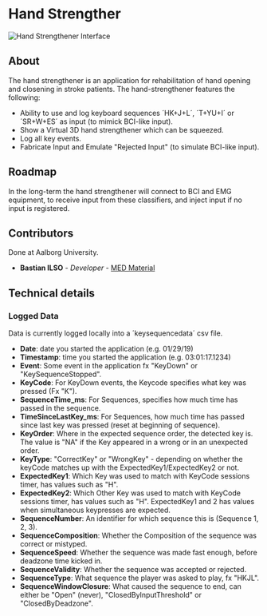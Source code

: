 # Hand Strengther
![Hand Strengthener Interface](https://raw.githubusercontent.com/med-material/HandStrengthener/master/hand-strengthener.png)

## About
The hand strengthener is an application for rehabilitation of hand opening and closening in stroke patients. The hand-strengthener features the following:
* Ability to use and log keyboard sequences ´HK+J+L´, ´T+YU+I´ or ´SR+W+ES´ as input (to mimick BCI-like input).
* Show a Virtual 3D hand strengthener which can be squeezed.
* Log all key events.
* Fabricate Input and Emulate "Rejected Input" (to simulate BCI-like input). 

## Roadmap
In the long-term the hand strengthener will connect to BCI and EMG equipment, to receive input from these classifiers, and inject input if no input is registered.

## Contributors
Done at Aalborg University.   
- **Bastian ILSO** - _Developer_ - [MED Material](https://github.com/med-material)

## Technical details
### Logged Data
Data is currently logged locally into a ´keysequencedata´ csv file.
 * **Date**: date you started the application (e.g. 01/29/19)
 * **Timestamp**: time you started the application (e.g. 03:01:17.1234)
 * **Event**: Some event in the application fx "KeyDown" or "KeySequenceStopped".
 * **KeyCode**: For KeyDown events, the Keycode specifies what key was pressed (Fx "K").
 * **SequenceTime_ms**: For Sequences, specifies how much time has passed in the sequence.
 * **TimeSinceLastKey_ms**: For Sequences, how much time has passed since last key was pressed (reset at beginning of sequence).
 * **KeyOrder**: Where in the expected sequence order, the detected key is. The value is "NA" if the Key appeared in a wrong or in an unexpected order.
 * **KeyType**: "CorrectKey" or "WrongKey" - depending on whether the keyCode matches up with the ExpectedKey1/ExpectedKey2 or not.
 * **ExpectedKey1**: Which Key was used to match with KeyCode sessions timer, has values such as "H".
 * **ExpectedKey2**: Which Other Key was used to match with KeyCode sessions timer, has values such as "H". ExpectedKey1 and 2 has values when simultaneous keypresses are expected.
 * **SequenceNumber**: An identifier for which sequence this is (Sequence 1, 2, 3).
 * **SequenceComposition**: Whether the Composition of the sequence was correct or mistyped.
 * **SequenceSpeed**: Whether the sequence was made fast enough, before deadzone time kicked in.
 * **SequenceValidity**: Whether the sequence was accepted or rejected.
 * **SequenceType**: What sequence the player was asked to play, fx "HKJL".
 * **SequenceWindowClosure**: What caused the sequence to end, can either be "Open" (never), "ClosedByInputThreshold" or "ClosedByDeadzone".
